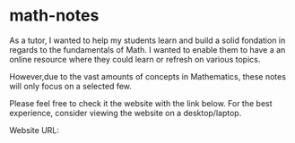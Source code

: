 # math-notes
As a tutor, I wanted to help my students learn and build a solid fondation in regards to the 
fundamentals of Math.
I wanted to enable them to have a an online resource where they could learn or refresh on 
various topics. 

However,due to the vast amounts of concepts in Mathematics, these notes will only focus on a selected few.

Please feel free to check it the website with the link below. 
For the best experience, consider viewing the website on a desktop/laptop.

Website URL:
